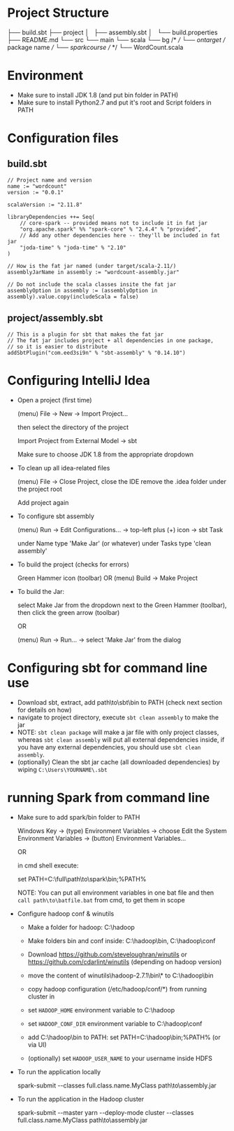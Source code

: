 # Project Structure

├── build.sbt
├── project
│   ├── assembly.sbt
│   └── build.properties
├── README.md
└── src
    └── main
        └── scala
            └── bg                  /*              */
                └── ontarget        /* package name */
                    └── sparkcourse /*              */
                        └── WordCount.scala


# Environment

* Make sure to install JDK 1.8 (and put bin folder in PATH)
* Make sure to install Python2.7 and put it's root and Script folders in PATH

# Configuration files

## build.sbt

    // Project name and version
    name := "wordcount"
    version := "0.0.1"

    scalaVersion := "2.11.8"

    libraryDependencies ++= Seq(
        // core-spark -- provided means not to include it in fat jar
        "org.apache.spark" %% "spark-core" % "2.4.4" % "provided",
        // Add any other dependencies here -- they'll be included in fat jar
        "joda-time" % "joda-time" % "2.10"
    )

    // How is the fat jar named (under target/scala-2.11/)
    assemblyJarName in assembly := "wordcount-assembly.jar"

    // Do not include the scala classes insite the fat jar
    assemblyOption in assembly := (assemblyOption in assembly).value.copy(includeScala = false)

## project/assembly.sbt

    // This is a plugin for sbt that makes the fat jar
    // The fat jar includes project + all dependencies in one package,
    // so it is easier to distribute
    addSbtPlugin("com.eed3si9n" % "sbt-assembly" % "0.14.10")

# Configuring IntelliJ Idea

* Open a project (first time)

    (menu) File -> New -> Import Project...

    then select the directory of the project

    Import Project from External Model -> sbt

    Make sure to choose JDK 1.8 from the appropriate dropdown

* To clean up all idea-related files

    (menu) File -> Close Project, close the IDE
    remove the .idea folder under the project root

    Add project again

* To configure sbt assembly

    (menu) Run -> Edit Configurations... -> top-left plus (+) icon -> sbt Task

    under Name type 'Make Jar' (or whatever)
    under Tasks type 'clean assembly'

* To build the project (checks for errors)

    Green Hammer icon (toolbar) OR (menu) Build -> Make Project

* To build the Jar:

    select Make Jar from the dropdown next to the Green Hammer (toolbar), then click the
    green arrow (toolbar)

    OR

    (menu) Run -> Run... -> select 'Make Jar' from the dialog

# Configuring sbt for command line use

* Download sbt, extract, add path\to\sbt\bin to PATH (check next section for
  details on how)
* navigate to project directory, execute `sbt clean assembly` to make the jar
* NOTE: `sbt clean package` will make a jar file with only project classes,
  whereas `sbt clean assembly` will put all external dependencies inside, if
  you have any external dependencies, you should use `sbt clean assembly`.
* (optionally) Clean the sbt jar cache (all downloaded dependencies) by wiping
  `C:\Users\YOURNAME\.sbt`

# running Spark from command line

* Make sure to add spark/bin folder to PATH

    Windows Key -> (type) Environment Variables -> choose Edit the System
    Environment Variables -> (button) Environment Variables...

    OR

    in cmd shell execute:

    set PATH=C:\full\path\to\spark\bin;%PATH%

    NOTE: You can put all environment variables in one bat file and then `call
    path\to\batfile.bat` from cmd, to get them in scope

* Configure hadoop conf & winutils

    * Make a folder for hadoop: C:\hadoop
    * Make folders bin and conf inside: C:\hadoop\bin, C:\hadoop\conf
    * Download https://github.com/steveloughran/winutils or
    https://github.com/cdarlint/winutils (depending on hadoop version)
    * move the content of winutils\hadoop-2.7.1\bin\\\* to C:\hadoop\bin
    * copy hadoop configuration (/etc/hadoop/conf/\*) from running cluster in

    * set `HADOOP_HOME` environment variable to C:\hadoop
    * set `HADOOP_CONF_DIR` environment variable to C:\hadoop\conf
    * add C:\hadoop\bin to PATH: set PATH=C:\hadoop\bin;%PATH% (or via UI)
    * (optionally) set `HADOOP_USER_NAME` to your username inside HDFS

* To run the application locally

    spark-submit --classes full.class.name.MyClass path\to\assembly.jar

* To run the application in the Hadoop cluster

    spark-submit --master yarn --deploy-mode cluster --classes full.class.name.MyClass path\to\assembly.jar
